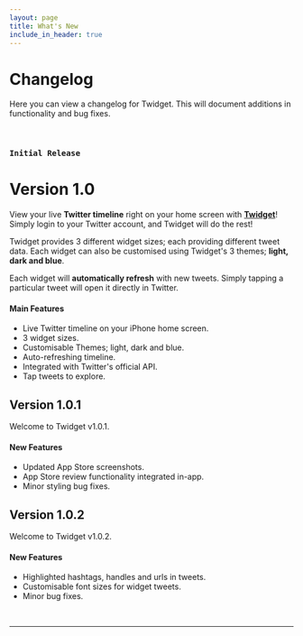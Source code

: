 ```yaml
---
layout: page
title: What's New
include_in_header: true
---
```


# Changelog
Here you can view a changelog for Twidget. This will document additions in functionality and bug fixes.

<br>

### `Initial Release`
# **Version 1.0**
View your live **Twitter timeline** right on your home screen with [**Twidget**](https://apps.apple.com/app/id1541494972)! Simply login to your Twitter account, and Twidget will do the rest!

Twidget provides 3 different widget sizes; each providing different tweet data. Each widget can also be customised using Twidget's 3 themes; **light, dark and blue**.

Each widget will **automatically refresh** with new tweets. Simply tapping a particular tweet will open it directly in Twitter.

#### Main Features
- Live Twitter timeline on your iPhone home screen.
- 3 widget sizes.
- Customisable Themes; light, dark and blue.
- Auto-refreshing timeline.
- Integrated with Twitter's official API.
- Tap tweets to explore.

## **Version 1.0.1**
Welcome to Twidget v1.0.1.

#### New Features
- Updated App Store screenshots.
- App Store review functionality integrated in-app.
- Minor styling bug fixes.

## **Version 1.0.2**
Welcome to Twidget v1.0.2.

#### New Features
- Highlighted hashtags, handles and urls in tweets.
- Customisable font sizes for widget tweets.
- Minor bug fixes.

<br>

________
<br>
